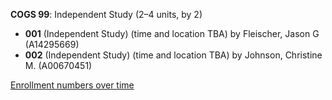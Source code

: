 **COGS 99**: Independent Study (2–4 units, by 2)

- **001** (Independent Study) (time and location TBA) by Fleischer, Jason G (A14295669)
- **002** (Independent Study) (time and location TBA) by Johnson, Christine M. (A00670451)

[Enrollment numbers over time](./COGS99.tsv)
